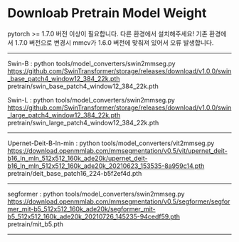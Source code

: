 # Downloab Pretrain Model Weight


pytorch >= 1.7.0 버전 이상이 필요합니다. 
다른 환경에서 설치해주세요! 
기존 환경에서 1.7.0 버전으로 변경시 mmcv가 1.6.0 버전에 맞춰져 있어서 오류 발생합니다. 

---

Swin-B : python tools/model_converters/swin2mmseg.py https://github.com/SwinTransformer/storage/releases/download/v1.0.0/swin_base_patch4_window12_384_22k.pth pretrain/swin_base_patch4_window12_384_22k.pth

Swin-L : python tools/model_converters/swin2mmseg.py https://github.com/SwinTransformer/storage/releases/download/v1.0.0/swin_large_patch4_window12_384_22k.pth
pretrain/swin_large_patch4_window12_384_22k.pth

---

Upernet-Deit-B-ln-min : python tools/model_converters/vit2mmseg.py https://download.openmmlab.com/mmsegmentation/v0.5/vit/upernet_deit-b16_ln_mln_512x512_160k_ade20k/upernet_deit-b16_ln_mln_512x512_160k_ade20k_20210623_153535-8a959c14.pth pretrain/deit_base_patch16_224-b5f2ef4d.pth

---

segformer : python tools/model_converters/swin2mmseg.py https://download.openmmlab.com/mmsegmentation/v0.5/segformer/segformer_mit-b5_512x512_160k_ade20k/segformer_mit-b5_512x512_160k_ade20k_20210726_145235-94cedf59.pth pretrain/mit_b5.pth

---

